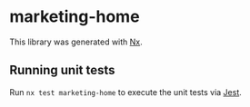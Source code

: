 # marketing-home

This library was generated with [Nx](https://nx.dev).

## Running unit tests

Run `nx test marketing-home` to execute the unit tests via [Jest](https://jestjs.io).
